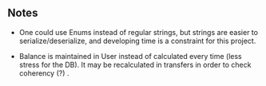 
## Notes  

* One could use Enums instead of regular strings, but strings are easier to serialize/deserialize,
and developing time is a constraint for this project.

* Balance is maintained in User instead of calculated every time (less stress for the DB). It may be
recalculated in transfers in order to check coherency (?) .
